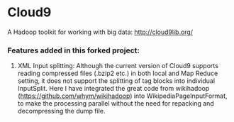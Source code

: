 Cloud9
======

A Hadoop toolkit for working with big data: http://cloud9lib.org/

### Features added in this forked project:

1) XML Input splitting: Although the current version of Cloud9 supports reading
   compressed files (.bzip2 etc.) in both local and Map Reduce setting, it does
   not support the splitting of tag blocks into individual InputSplit. Here I 
   have integrated the great code from wikihadoop 
   (https://github.com/whym/wikihadoop) into WikipediaPageInputFormat, to make
   the processing parallel without the need for repacking and decompressing the
   dump file.